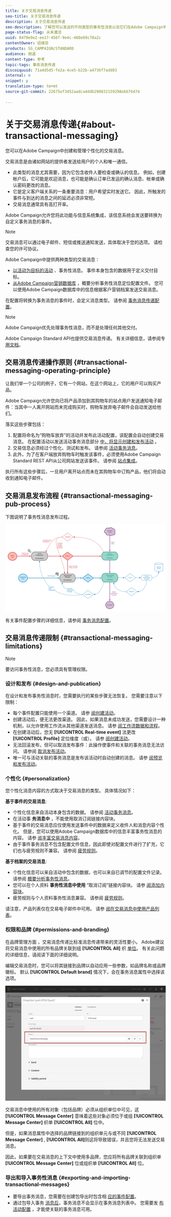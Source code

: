 ```yaml
---
title: 关于交易消息传递
seo-title: 关于交易消息传递
description: 关于交易消息传递
seo-description: 了解您可以发送的不同类型的事务性消息以及它们在Adobe Campaign中的使用方式。
page-status-flag: 从未激活
uuid: 8470e9e2-ee17-456f-9e4c-460e69c78a2c
contentOwner: 绍维亚
products: SG_CAMPAIGN/STANDARD
audience: 频道
content-type: 参考
topic-tags: 事务消息传递
discoiquuid: 71a4d5d5-fe2a-4ce5-b22b-a4736f7add83
internal: n
snippet: y
translation-type: tm+mt
source-git-commit: 22675ef3452aadca4ddb290832159298ebb76474

---
```



# 关于交易消息传递{#about-transactional-messaging}

您可以在Adobe Campaign中创建和管理个性化的交易消息。

交易消息是由诸如网站的提供者发送给用户的个人和唯一通信。

* 此类型的消息尤其需要，因为它包含收件人要检查或确认的信息。 例如，创建帐户后，它可能是欢迎消息，也可能是确认订单已发运的确认消息、帐单或确认密码更改的消息。
* 它是定义客户端关系的一条重要消息：用户希望实时发送它。 因此，所触发的事件与到达的消息之间的延迟必须非常短。
* 交易消息通常具有高打开率。

Adobe Campaign允许您将此功能与信息系统集成，该信息系统会发送要转换为自定义事务消息的事件。

>[!NOTE]
>
>交易消息可以通过电子邮件、短信或推送通知发送，具体取决于您的选项。 请检查您的许可协议。

Adobe Campaign中提供两种类型的交易消息：

* [以活动为目标的活动](../../channels/using/event-transactional-messages.md) 、事务性消息。 事件本身包含的数据用于定义交付目标。
* [从Adobe Campaign营销数据库](../../channels/using/profile-transactional-messages.md) ，概要分析事务性消息定位配置文件。 您可以使用Adobe Campaign数据库中的信息根据客户营销档案发送交易消息。

在配置将转换为事务消息的事件时，会定义消息类型。 请参阅 [事务消息传递配置](../../administration/using/configuring-transactional-messaging.md)。

>[!NOTE]
>
>Adobe Campaign优先处理事务性消息，而不是处理任何其他交付。

Adobe Campaign Standard API也提供交易消息传递。 有关详细信息，请参阅专 [用文档](https://final-docs.campaign.adobe.com/doc/standard/en/api/ACS_API.html#about-transactional-messaging)。

## 交易消息传递操作原则 {#transactional-messaging-operating-principle}

让我们举一个公司的例子，它有一个网站，在这个网站上，它的用户可以购买产品。

Adobe Campaign允许您向已将产品添加到其购物车的站点用户发送通知电子邮件：当其中一人离开网站而未完成购买时，购物车放弃电子邮件会自动发送给他们。

落实这些步骤包括：

1. 配置将命名为“购物车放弃”的活动并发布此活动配置，该配置会自动创建交易消息。 在配置活动以发送活动事务消息部分 [中，将显示创建和发布活动](../../administration/using/configuring-transactional-messaging.md#use-case--configuring-an-event-to-send-a-transactional-message) 。
1. 交易信息必须经过个性化、测试和发布。 请参阅 [活动事务消息](../../channels/using/event-transactional-messages.md)。
1. 此外，为了在客户端放弃购物车时触发该事件，必须使用Adobe Campaign Standard REST API从公司网站发送该事件。 请参阅 [站点集成](../../administration/using/configuring-transactional-messaging.md#integrating-the-triggering-of-the-event-in-a-website)。

执行所有这些步骤后，一旦用户离开站点而未在其购物车中订购产品，他们将自动收到通知电子邮件。

## 交易消息发布流程 {#transactional-messaging-pub-process}

下图说明了事务性消息发布过程。

![](assets/message-center_pub-process.png)

有关事件配置步骤的详细信息，请参阅 [事务消息配置](../../administration/using/configuring-transactional-messaging.md)。

## 交易消息传递限制 {#transactional-messaging-limitations}

>[!NOTE]
>
>要访问事务性消息，您必须具有管理权限。

### 设计和发布 {#design-and-publication}

在设计和发布事务性消息时，您需要执行的某些步骤无法恢复。 您需要注意以下限制：

* 每个事件配置只能使用一个渠道。 请参 [阅创建活动](../../administration/using/configuring-transactional-messaging.md#creating-an-event)。
* 创建活动后，便无法更改渠道。 因此，如果消息未成功发送，您需要设计一种机制，以允许使用工作流从其他渠道发送消息。 请参 [阅工作流数据和流程](../../automating/using/workflow-data-and-processes.md)。
* 在创建活动后，您无 **[!UICONTROL Real-time event]** 法更改 **[!UICONTROL Profile]** 定位维度（或）。 请参 [阅创建活动](../../administration/using/configuring-transactional-messaging.md#creating-an-event)。
* 无法回滚发布，但可以取消发布事件：此操作使事件和关联的事务消息无法访问。 请参阅 [取消发布活动](../../administration/using/configuring-transactional-messaging.md#unpublishing-an-event)。
* 唯一可与活动关联的事务消息是发布该活动时自动创建的消息。 请参 [阅预览和发布活动](../../administration/using/configuring-transactional-messaging.md#previewing-and-publishing-the-event)。

### 个性化 {#personalization}

您个性化消息内容的方式取决于交易消息的类型。 具体情况如下：

**基于事件的交易消息**:

* 个性化信息来自活动本身包含的数据。 请参阅 [活动事务消息](../../channels/using/event-transactional-messages.md)。
* 在活动事 **务消息中** ，不能使用取消订阅链接内容块。
* 基于事件的交易消息应仅使用发送事件中的数据来定义收件人和消息内容个性化。 但是，您可以使用Adobe Campaign数据库中的信息丰富事务性消息的内容。 请参 [阅丰富交易消息内容](../../administration/using/configuring-transactional-messaging.md#enriching-the-transactional-message-content)。
* 由于事件事务消息不包含配置文件信息，因此即使对配置文件进行了扩充，它们也与疲劳规则不兼容。 请参阅 [疲劳规则](../../administration/using/fatigue-rules.md)。

**基于档案的交易消息**:

* 个性化信息可以来自活动中包含的数据，也可以来自已调节的配置文件记录。 请参阅 [概要分析事务性消息](../../channels/using/profile-transactional-messages.md)。
* 您可以在个人资料 **事务性消息中使用** “取消订阅”链接内容块。 请参 [阅添加内容块](../../designing/using/personalization.md#adding-a-content-block)。
* 疲劳规则与个人资料事务性消息兼容。 请参阅 [疲劳规则](../../administration/using/fatigue-rules.md)。

请注意，产品列表仅在交易电子邮件中可用。 请参 [阅在交易消息中使用产品列表](../../channels/using/event-transactional-messages.md#using-product-listings-in-a-transactional-message)。

### 权限和品牌 {#permissions-and-branding}

在品牌管理方面 [](../../administration/using/branding.md) ，交易消息传递比标准消息传递带来的灵活性要小。 Adobe建议将交易消息中使用的所有品牌关联到组 **[!UICONTROL All]** 织 [单位](../../administration/using/organizational-units.md)。 有关此问题的详细信息，请阅读下面的详细说明。

编辑交易消息时，您可以将其链接到品牌以自动应用一些参数，如品牌名称或品牌徽标。 默认 **[!UICONTROL Default brand]** 情况下，会在事务消息属性中选择该选项。

![](assets/message-center_branding.png)

交易消息中使用的所有对象（包括品牌）必须从组织单位中可见，这 **[!UICONTROL Message Center]** 意味着这些对象必须位于或组 **[!UICONTROL Message Center]** 织单 **[!UICONTROL All]** 位中。

但是，如果消息属性中选择的品牌链接到的组织单元与或不同 **[!UICONTROL Message Center]** , **[!UICONTROL All]**&#x200B;则这将导致错误，并且您将无法发送交易消息。

因此，如果要在交易消息的上下文中使用多品牌，您应将所有品牌关联到组织单 **[!UICONTROL Message Center]** 位或组织单 **[!UICONTROL All]** 位。

### 导出和导入事务性消息 {#exporting-and-importing-transactional-messages}

* 要导出事务消息，您需要在创建包导出时包含相 [应的事件配置](../../automating/using/managing-packages.md#creating-a-package)。
* 通过包导入事务 [消息后](../../automating/using/managing-packages.md#importing-a-package)，事务消息不会显示在事务消息列表中。 您需要发 [布活动配置](../../administration/using/configuring-transactional-messaging.md#previewing-and-publishing-the-event) ，才能使关联的事务消息可用。

